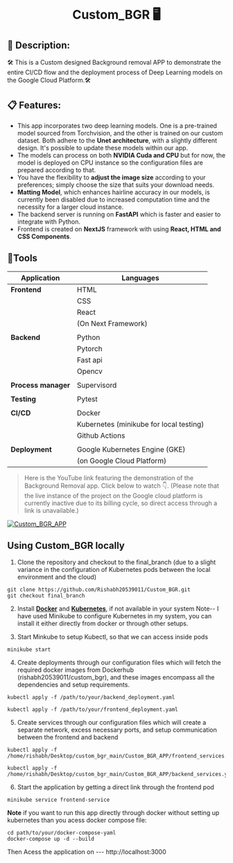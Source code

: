 # <p align="center"> Custom_BGR 🖥️ </p> 

## 📄 Description:  
🛠️ This is a Custom designed Background removal APP to demonstrate the entire CI/CD flow and the deployment process of Deep Learning models on the Google Cloud Platform.🛠️

## 📋 Features:  
- This app incorporates two deep learning models. One is a pre-trained model sourced from Torchvision, and the other is trained on our custom dataset. Both adhere to the **Unet architecture**, with 
 a slightly different design. It's possible to update these models within our app.
- The models can process on both **NVIDIA Cuda and CPU** but for now, the model is deployed on CPU instance so the configuration files are prepared according to that.   
- You have the flexibility to **adjust the image size** according to your preferences; simply choose the size that suits your download needs.
- **Matting Model**, which enhances hairline accuracy in our models, is currently been disabled due to increased computation time and the necessity for a larger cloud instance.
- The backend server is running on **FastAPI** which is faster and easier to integrate with Python.
- Frontend is created on **NextJS** framework with using **React, HTML and CSS Components**.

## 🔧Tools

| Application| Languages       |
|------------|-----------------|
| **Frontend**   | HTML            |
|            | CSS             |
|            | React           |
|            | (On Next Framework) |
|            |                 |
| **Backend**    | Python          |
|            | Pytorch         |
|            | Fast api        |
|            | Opencv          |
|            |                 |
|**Process manager**| Supervisord                |
|            |                 |
| **Testing**    | Pytest          |
|            |                 |
| **CI/CD**      | Docker          |
|            | Kubernetes (minikube for local testing)|
|            | Github Actions  |
|            |                 |
| **Deployment** |  Google Kubernetes Engine (GKE)|
|            |   (on Google Cloud Platform)    |

>Here is the YouTube link featuring the demonstration of the Background Removal app. Click below to watch 👇. (Please note that the live instance of the project on the Google cloud platform is currently inactive due to its billing cycle, so direct access through a link is unavailable.)

[![Custom_BGR_APP](https://img.youtube.com/vi/uAksgBFnGWY/0.jpg)](https://www.youtube.com/watch?v=uAksgBFnGWY) 

## Using Custom_BGR locally

1. Clone the repository and checkout to the final_branch (due to a slight variance in the configuration of Kubernetes pods between the local environment and the cloud)

```shell script
git clone https://github.com/Rishabh20539011/Custom_BGR.git
git checkout final_branch
```
2. Install [**Docker**](https://docs.docker.com/engine/install/) and [**Kubernetes**](https://minikube.sigs.k8s.io/docs/start/), if not available in your system
   Note-- I have used Minikube to configure Kubernetes in my system, you can install it either directly from docker or through other setups.

3. Start Minkube to setup Kubectl, so that we can access inside pods

```
minikube start
```

4. Create deployments through our configuration files which will fetch the required docker images from Dockerhub (rishabh20539011/custom_bgr), and these images encompass all the dependencies and setup requirements.

```
kubectl apply -f /path/to/your/backend_deployment.yaml

kubectl apply -f /path/to/your/frontend_deployment.yaml

```

5. Create services through our configuration files which will create a separate network, excess necessary ports, and setup communication between the frontend and backend

```
kubectl apply -f /home/rishabh/Desktop/custom_bgr_main/Custom_BGR_APP/frontend_services.yaml

kubectl apply -f /home/rishabh/Desktop/custom_bgr_main/Custom_BGR_APP/backend_services.yaml

```

6. Start the application by getting a direct link through the frontend pod

```
minikube service frontend-service

```

**Note** if you want to run this app directly through docker without setting up kubernetes than you acess docker compose file:

```
cd path/to/your/docker-compose-yaml
docker-compose up -d --build
```
Then Acess the application on --- http://localhost:3000








 
